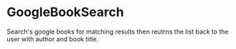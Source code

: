 # GoogleBookSearch
Search's google books for matching results then reutrns the list back to the user with author and book title.
